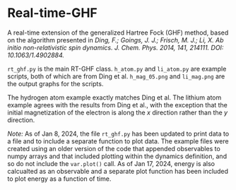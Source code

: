 # Real-time-GHF
A real-time extension of the generalized Hartree Fock (GHF) method, based on the algorithm presented in _Ding, F.; Goings, J. J.; Frisch, M. J.; Li, X. Ab initio non-relativistic spin dynamics. J. Chem. Phys. 2014, 141, 214111. DOI: 10.1063/1.4902884._

`rt_ghf.py` is the main RT-GHF class. `h_atom.py` and `li_atom.py` are example scripts, both of which are from Ding et al. `h_mag_05.png` and `li_mag.png` are the output graphs for the scripts. 

The hydrogen atom example exactly matches Ding et al. The lithium atom example agrees with the results from Ding et al., with the exception that the initial magnetization of the electron is along the _x_ direction rather than the _y_ direction. 

_Note:_ As of Jan 8, 2024, the file `rt_ghf.py` has been updated to print data to a file and to include a separate function to plot data. The example files were created using an older version of the code that appended observables to numpy arrays and that included plotting within the dynamics definition, and so do not include the `var.plot()` call. As of Jan 17, 2024, energy is also calcualted as an observable and a separate plot function has been included to plot energy as a function of time.
